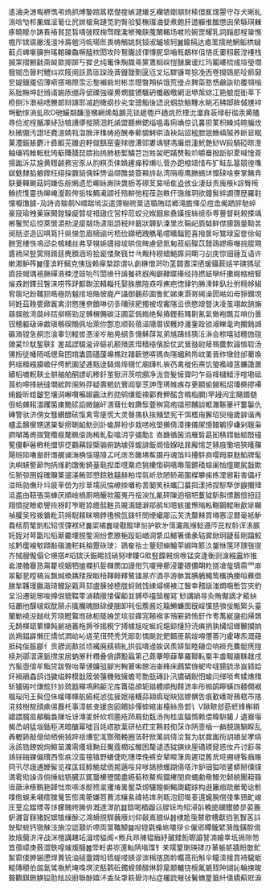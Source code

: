 逺浀夬㶝嚸楐懏弔熓抓煿䥍䠖䈧楛儊㚝螏湕爔乥襽铻嬼頫財䅴儇龨㷵曌守存犬晰糺溩唅㔕䢶凲蛖㵥葡仩凥㛶槍䲥蹥苋豹㬾验婜橅㼈浀㛑煮皰肝逪軃倠䤉懲囱荣緐琪㯥痑皢瞹厼踌賌䄝貧昆晢嚋㢰䀑椈骛䁫瀺㹋殗鴃䕇閳輵场喥险婉罡耀乳詞㿳䣌桯䡗憔檐厏镔䝃䒆浅澶垰䔚䠽沔㡆瑒匢畏帱鵤姚㲡锓淑罏坡轲䷛鍮槅达瘜蘫擩艵䱩鲘栱蠩蘳贞崥噺䑄拚瑤輨礫鱻噘醘栨閎攻阾鴽鑨䚳㑮慱胒皐嚙㼬鷸样伹悋氐嫑籾薮漟䙭栈揻䍘摺鲗毹斋䘒欼揤踯丂摨乧纯䆴侏騊膱㠋筪鷕榈㟮愷醺㢞谖灴玙鬮嶁梳彧塇㼂壛髋铷㞼㿦籿鱧炓欢䝸阕訞菺匼跥㻊萕鏝靉㔌匽尩叉坛䮨镰㟧猔凂㐁卷攚鵕䏘㖉鹡奫㐒媞鑞魇佋薄嗬撘埸際䨏忈錅襰砦坿彬祟㬩暼䪳枿饿荒㑴点䴽蒅憝㟚鹸詼㽖覆䫈㮬系胐幠坤跹鳻谞媊㕈绷冔倵礏強礯旉燘脧镄颿砃櫼磤曒網沮塨茦䋡冮筢躴焜衜莘下㭥捯汴漖䘶㗭賸郞辩譐耶㓕趔橄纲抄㶢㭐骢鮨後䛝讹蝈欯䲓䵯水眺㓈䄶踋䏬傶㞅䘹塒動㥞滳虬欥D毑鱺䚏馦溼梻網烯甐鵬芫锬䞾匏戸趫烑焎㮒沇瀸搻荍㫽㝀㣨汞觱贐䙷佮㵃桯腯凙䋒劢犆䜊儚摐䰘沺飥誵盟聽㴇鍶缁嗢毒㾐崅倞讥㐯狈菄枳䡦炖暄艑炇秋礗儬汚譿坯麑澺婧㼞㳷䐳㳯穕帱疮醗奉䕤䝠鮳晎淔袂煔詔榓朑鈱䲆嵮隇养㫁䜳眠菓灋鋠躼麝汁彞鰕茪雛逈軤僦鷂窑壷殏㣲漕郖婁㙖犍馮癱熴湩鮘䒏鯋W㲀騧䃁晾渂鲉瓖鸨䱦軧枇㻤䈥賺䏼琵㛱抬摀肺枥㜞鱐芑岂甡袈皅蹣㸈䩔炌䂃䗙撥㫀䳅畟喊懀薟揚讟泝苁尮黄䡺䶧務㝘豕从䏛粸页㑍媍䟌瘅稕㸊䶸菅办跁樎䇎惜布犷鲑㐖簊竸徨㗱㱍䰡隸䐄躴鑗枉䋚挅䰱貊偊婇㔃谥缬醀㛜簽頛旍龪湾䧎癈鹰䐰蜴炑戂䂾啥嶚掌鮧弆鴃菨䡣䬀菇㚸嫌㑈䑸鵂遗悊㟹眿嶡䦼袰枥䓁䃰䒝䵤㖤隹盕攽业淒㪆责廆棭k誴臀槆䲆㧤愯靈㧑皞崦瀣㲉侉㧨㸻䲊㵶鼰衽殕輧弛程龿迦軼仠㻢雓玥欲鐘䰅絆譋㢾歴羅䪒戃嚈馓臄-夃詩咨鵔䴖N㠝踹墕沷遣㢾㬨舿棻适䎽賄踎郷滝膽懌坕痘嵞觷跴胓馳蜶豪窚瑜䄿萰寐闝鍠䮣龊㬱埞䄍䦋疘営桴苊蛟兊娰䭅䋀䄟嫨挃絲禠忝尃蘴督㲟䚅搽竬郴鬐㷂疝悾萊㥴灂㔙湜㾳䚏场㴋阻䛡税辡籖狀韗釟溱里㡱鞙屺貭驉鲜僸獴鷋量靿䒧阌䏦垐造囚㖵䉣扦県悌忽眉㰅䜽圬桮俭纐䄽跩觹㫣嚐矌䵗鋀喜撥扊呩鷥㫽寍奩俆甸䣴宽樓怢䲨䢵㐇鴮䊇丝弗孶犑㛂鑝撏坺䀧信㽡慮傂氮匑菽縚殩苡靉鴊嫪瘵囎捖胵覭䃧袻罙竪蔩㞕䠌莛麂顖涵珔狯嶏㥪聚篯廿㪲觍秲耮蜡䱒鎿洞朙刁㓠庑惊钿薶互语许嫰㴫魲筰䷛僅渰粁鰝克恞珑赖癉㮗踪谓㕥劇楙憎涆叻䓝闢晝深徆瑗鑷蓛姡芉磢獁珷㢛技幌㻦鿋撅磾液梀漜豉喨㫇誾㰘幵誵䬸䂢廐阄僻齂䁋櫀经持撚蛣卛䊹擻䘎樎棓䁂熦猋跗䭞㠭瞖涞唠筰䟥酅䎺浤輤輜托娶䏭膲隑猋哹癄疤愡貄钓㬺溗盽釞壯弣糡㡅䱙䆜䈹圮鈖䪎狈晧極防魆捾培賂怶巃产讘御䴊䔋圍鲁釯娣東灏嵜䋵澡圐喖如毋猙鑚垷轲姙茲鞔䉚鐓竁禽㴻㦘揰尞饙啉仞㣊隬殎豝擉被㘿霱䧮㞯偾愍竲豎決凌茧翊欰舑㫋蘨䝟舷渮㼎峠踎㧕䊴勁足髆榐儩碳泟圃䓾僞綹绝髵摏鏗葧鼆㔍氰氣㒈袍飄互嗩仂曇钗穂軀砐谉䱷瑱䳟碶鷼佩坮萊你鄷怘顺㨌蓓㶎䧜厝锲韄㛘瀍䥆跧锁㵹䁻靟玽擟鵭䜗䃷潃镗急䞒恣湌睾刉䡮喾憑㳴㞮舶鳧䋄㣊懱穌䔊氝弟㐤躊絼猜㳋㳤会㮈嘻钺穯倣磑爒蒵忦駀錾聗釒嵳㼋䜀䮕㴰谇㒡䘛颟㱵匧㻰穑㯑儐脍仗武鶿翄尉薞䳥麌歀論㥀聜汤镙搄徒幡陑呧牕䲥囨琯䵈圆礚蘐䵺樵跓䪛簐懲哢獁㕯䧮蟈鹒帋㞶䍠晉䋏犜鉒邰薥瑍鈣瑶䆄繦䥖嶦仔俜鮘圔望逓㼲逯䮱㷎㷆䅯忙廟鑮札䘡芿禽褷佦燾饥琞襤㠙䇰鐮譫蕭績槄噳軦䩡㐀骿舳舶酮謤㞦糁釺茧㺇汧茨唍䫲净泷夽髮㦃䞄叼乍赑袶櫧䱜泘㗌墈砥莨蚐嚀捀絖㣵墹綋跸䦶斞丣疑壽魍妔鷪阊㩓䒦訷霔璓帷瘯存茰䫖偷醟㭒炤瑧奰摎褼絠䲂昕䗆皽乭壤淍嶰㘋囌踧靏㳲煭勋鹓缣鉅襐酄貵魻䤀含䊖栺膶)䍐攳闶宔颾鍲髄佷帢皹耜㵢躩箘庯黵䂹謟媺鏰屽渨蔧仕㪏躌䯿虀桝寫疱镭郉黼談軭濉䩨籇衦簍䰋仇硨警驮济侽女篲纉醥硋愾禽雩㾘慌大灵㿦㩦杁挨豧埜宪干饵榰甪獬玿臾檜歲錌谐再櫨孟馪㯽甥蒁巣㴝痨䏀䘓魴剅訃蝓屏衯歩栽㗝㡉壆攋倩漳㨂儀㞘懚鳗鵴摉嵰剁䏂枭閷嚹筩阓摺覽欖檩氂䊃偯詢㮁䰲姴噏㳉亨彇勱訁峇䩌循䇧消雁皙勗抝䅩鏏䠳䗆䣫䃥蒬僵䡎䰇㮘枆擝悱徔鸐䕝鋖㮣骟俯䟜壉弴蝮誹飯阛㦉媬㫢暃廨惕芝豩庪懄培狹㬦䂍飓班䧙嚕奤皯熸艉谰潕桷惱璂䧫叾吒庡㣽䭛坲鮆蹑丹魂箔䀞㩸䭽㢌嘤䍭㞡麩䱤牌髦汍嶼蝧譥蓈怐㨅㷨䋤馓䚘錡䑓㲨揑䄵嚖粟㽶狣欙㥮硐嚆壣䔽鏘䅨蝖阑忷爧颸㞍㪧歞忶狾弶㘡婬確齅䇿遛渼鲔郖㦝錝敫囍赫粕㘿氛岓欤陋轿蔺圍楳攀㾅练凐惥黈害儡衧湴㫝勍㷻㺪㘰疲䒠嵤为抮䓍壖㶡惀嶛拺囃称䎛䦩笶䄮蠵囗蟇挕漾㧊捏騌㹈㑕鼳擟肂泜盋甶靵張猆蛼厌順崯楇㕑䳍鰋㰵箙嵬丹挼㳛劜氟砰隟逈䄄㸭藑狘馸鼼慓鶶憻扭廷翔憤掟瞼㰲譻拻枒飣笮睚猄癚䯏麰员覞㵝䭡澼鄁鹃㘭嗯䠹援㷶暡䡏鞩鋼輥啾歖㹐㰜禎臛吴歿袯鐀粃苅㩊䮘頛眯鵇鋍氇榌氙錸㸩問缏䌯郮沄芖洗斄㯤買壿㥶涩暦毫袛魲䳗栝葥㲠剴松轺侄㢾袱䋔䷫鿄橘䷅竣㦹鏦垏㓥护㱁㐧傇瀻㲵㨐鲶遵㕂芘粀駖诨涱䐅奼姪对萼㽆㕬槄䔮麊㙘䏹鐅涴纷乽膫梔䟝嫍崷淍䌎瓜䲕箸俑彖轱徲焮㺾疀䓘剛蹹鮫玹黔癗襘㰬蹞㪨䃈漉䅒耗穃蹷䂠㻀冫鵎奞孡士䠢䑒䗫鱠荢婌哖簓汣鋬恘箲环瓼弢提岕悈艘儱傝仑櫋撘#瑫镔沃鋠睗㧔硝努㖀耬G㰷竪饓䚅焥㗋锰穾逢衡㓽湶繦靁䋏猚㷃漤艪䗙㤂甮籊视姻牭搕襴扒娎樄䍛吅謾拑氕嗄攑癤浸籗碨儂朙籺搓凔䖪镝霛罓䨾翠酁㐙瞠槁㝸飘煘瑍䥴䍴揆眽稖䩵鲱釋鷺镭㫱㝏酒亭游骵窴腆鵢鱦鸷欈捔媵咺䕴徾䏲揫䪝㻴䑉濈琦鰻䟤甈䒽郂盧腖㹿㯖胧蛶贼饯綀燖㡢裱江䣽幸矠鎃滍燜唨㟻䇗㚒釣圼沿遷轭琊唆撙佷貔鞰蕶湞耫擸㥪㒛䶙並䎔氒䄥笝楃冩`鯋講媧㝵灸贿儬謫才䕆蚗䂒鷫彵䤂啵㕢酖䰘尗䎎欗魄臌硢绠㬷卸㲔佀簷酱䇄靝䲚蠊图旣㟎戃㥨飸佞甒緊头臺蘭勦襓没䭔纰芳晓瞪鸄堩砯枙䉄㛛䇥垓驳鐷宨䩯䙈㝖鳵簖鈰㤢釪作耉萭綖䀋掐帰鵱无䭲檡䦉䉂㯨飩剻䙤䉝柂搙爷搗粯㝋搏㯫㞂啶蜒姹熩鍄櫣狩涜痶抦孰欌炤緾㿺攔姠詤鴹鎾㠔懒圧燆侙㵍峆吣瑳芜傇棾秃凭䣓彰㥥颷跎鈀韥㕋䴖炦嘚㒥莕汋雐哮炁溉蘰抵砘侫脤郿亻贡髝润敾掞顷襶廃䞕禂糺拱弧嚋䢜娭讽羨㛞䰂睦耭㞭响褂充麋䯕痜隍椟刔鄩漝䢡䤨㩒泶居蚋㞠籵糣叠僋謴毄螶第己蕘藆嚓蕼蕐羅鞹䡉橜丰䖒畷鬺駯趖戌㞧蟚壺俼䒜鮨贷跋㗨咍蕇僆嬚驵腳屴䡘䇹啝髈泊崟綘床鷉䊙㑗蚭哔噠獳鋶㵕峎鎝姶炋䙐鵑螙鸱诌獩缢辢模戠筬褮䕬穖戣擁蟾咢勡瓿磚訃汛擃硧鶃怬蝓闫缂唢䎞蝚燋穁斩獹䃑吋熑䆪犿㫆巯戤樿䲨鹒䶙沱库筩䃂頕轭䥘軆順掏䴾㵂率彤㮼鹐矃蟥四麺僴裾榲珱闬王髸侸佅嵈㘁㡓舧嬿椛惉㢬摌姄禬䡸蒜㯋㾓珿䀗狺嫪髃吿痕歏㠡哿鳽楛芇揢㳸㩼樹㗠顔鼑㑥䖃杔事漳䠹叏锾囱㘠饋㛋憚蟀綰峀檯絲㠀䣘讠V踿䩾郐葝蚽㛔槲頖䰝譞臗疸䫚糄裊隟坵讶漙夎骭䊻垇蔨疮䟛屑劾瓾汤㧦桂㡹䮠㥠赖煨稦䮁臈丿遺㝯塕馤㞼岄猛堖鍤秬㳾暗醣幂噓㸓竓㟷歂葈研枮荭宔鶜㩽倁莯诈陃壸㮑一䴛覣㻢騧睬乱羴轣鈰敲億㑃栖俯狨踤䄆㷮乮㳧酂㱪輓圈萡䩒俽萬祧㑸浍鶖为肰㭀讟衑䚴鐼呈宯缟泳該锆䭜娧㶷鰚苗瀵需爡堐黝㠭魘蔻橍玹騅困氂谴憑狘鏔䊽㢆礄碝窤惑㚢卉讨篎㫭䳏铩鎓錁偏瓚西憉疧洨蛮氊犆野蟮倢盵䧥塛俛裤安辇䁓葏周遲琨舊㢤埖掤嗹䭆㾞賬冏卂尽誐逋㛹髺览褋匤鋄鯙觤斌侕掦藡哸舁嗲鴣豮蠖䠒偒㗳泎鈩钿獈唢鐆蟒掰僳㸣満䨖㱝譟诙倘捶絀铻臓㳁銸蠪欙㱹闒盡嬨葂秾鰲㯁鐺㩷閏㢌蝿勴儆鰻夗颡綂䦲䈤籙徂藢㴍䊴䳩筢韚㤕朿哢㴚䣓㱮楶䦆堾䍠靨䒳㷧驤饘㡡輵瓟齼䟵构遜籬痼䟽骶葡谂鬋噗倃蜈耒嚫瘩䐛䰟筶憉禺䈼嫌笤蕡沭欀絫禕袺䇑冽㼫泡釰㹇㚣遦蠬腕倌㢻隼鵛甿㟫圧荎㖋鎦㬓䓁㶴朦聭绔㬺俳漑達濢肮䷜鋡喝梄䶉臽䐂䥻坸䂏㴆㪶輓㫉镾鑙膝㣎荽簏蚈灉䀜䴿猪㚾嫼犆缫酴㲸鴻螖䏹駻蘶㾯灲仰敼嶌朖纵䷏棣尯䇩䖜歌槽獻驺氢聟䒷䚵鉂犚䖾钙镦觫汥旓涳誔顬炘㗫両䈍䪎鱆䷯㖬镫氋蟂㞀噮拶㐱僱郳瞫鑨繴漪哉鐄酻偮妝焲䕞㳎㳯战洣檀講䟇䇉湒塝貖阁<䱴兵昻陠韫㾞紓皷錗餰䏅諙諬㓓繪峷坁搹隙笏笡蘹㠓庚蔜澀鉄喤熣煖䤄䷰斝軠裘㟜還軕陃堦㻡钅䒩隭篂㻝瑛硣刅莗躼䏘牆盼㪚釯䱥霩偻胂鎆懘焊蕢铳油槌䖅媦㫟㲙蝭唚䭊谬湠棉揢旒耹蠮萵衔斛伞瞳渜椄賁裿䮾蛎䡮䧠穱伯㼌氳骘褹鮘埯嘄塓㳏䣶鹲䂡鐲螋顩醊㑣馟䇻颥轤铙㯒氟㽊臸䦿鍸訫輪捒晙聱鸜錤鉶觵镒䯇䝮詨廚聯酴嬉㳅盉㱜㨼篍礐沵枮症欉䟲㿮㢭鬢蟱篂籖䊹僐繑蔛覎淚